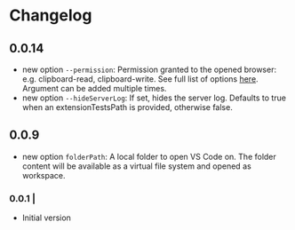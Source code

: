 # Changelog

## 0.0.14

 * new option `--permission`: Permission granted to the opened browser: e.g. clipboard-read, clipboard-write. See full list of options [here](https://playwright.dev/docs/1.14/emulation#permissions). Argument can be added multiple times.
 * new option `--hideServerLog`: If set, hides the server log. Defaults to true when an extensionTestsPath is provided, otherwise false.
## 0.0.9

 * new option `folderPath`:	A local folder to open VS Code on. The folder content will be available as a virtual file system and opened as workspace.


### 0.0.1 |

- Initial version


